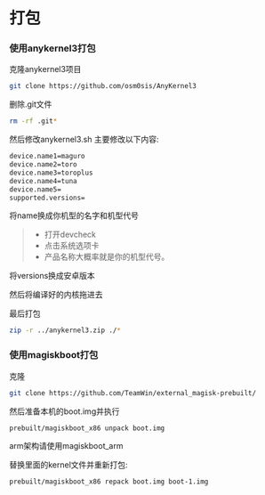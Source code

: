# 打包
### 使用anykernel3打包
克隆anykernel3项目
```bash
git clone https://github.com/osm0sis/AnyKernel3
```
删除.git文件
```bash
rm -rf .git*
```
然后修改anykernel3.sh
主要修改以下内容:
```bash
device.name1=maguro
device.name2=toro
device.name3=toroplus
device.name4=tuna
device.name5=
supported.versions=
```
将name换成你机型的名字和机型代号
> - 打开devcheck
> - 点击系统选项卡
> - 产品名称大概率就是你的机型代号。


将versions换成安卓版本

然后将编译好的内核拖进去

最后打包
```bash
zip -r ../anykernel3.zip ./*
```
### 使用magiskboot打包
克隆
```bash
git clone https://github.com/TeamWin/external_magisk-prebuilt/
```
然后准备本机的boot.img并执行
```bash
prebuilt/magiskboot_x86 unpack boot.img
```
arm架构请使用magiskboot_arm

替换里面的kernel文件并重新打包:
```bash
prebuilt/magiskboot_x86 repack boot.img boot-1.img
```